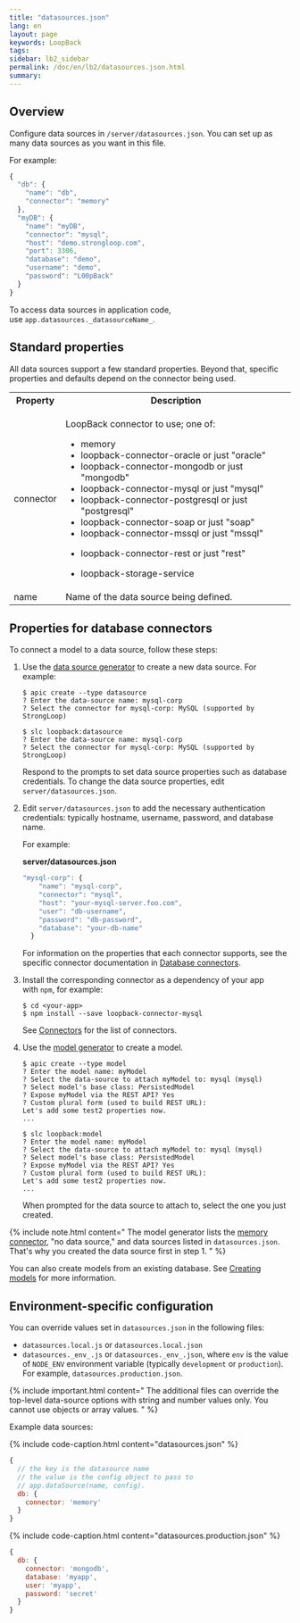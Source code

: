 ```yaml
---
title: "datasources.json"
lang: en
layout: page
keywords: LoopBack
tags:
sidebar: lb2_sidebar
permalink: /doc/en/lb2/datasources.json.html
summary:
---
```


## Overview

Configure data sources in `/server/datasources.json`. You can set up as many data sources as you want in this file.

For example:

```javascript
{
  "db": {
    "name": "db",
    "connector": "memory"
  },
  "myDB": {
    "name": "myDB",
    "connector": "mysql",
    "host": "demo.strongloop.com",
    "port": 3306,
    "database": "demo",
    "username": "demo",
    "password": "L00pBack"
  }
}
```

To access data sources in application code, use `app.datasources._datasourceName_`.

## Standard properties

All data sources support a few standard properties. Beyond that, specific properties and defaults depend on the connector being used.

<table>
  <tbody>
    <tr>
      <th>Property</th>
      <th>Description</th>
    </tr>
    <tr>
      <td>connector</td>
      <td>
        <p>LoopBack connector to use; one of:</p>
        <ul>
          <li>memory</li>
          <li>loopback-connector-oracle or just "oracle"</li>
          <li>loopback-connector-mongodb or just "mongodb"</li>
          <li>loopback-connector-mysql or just "mysql"</li>
          <li>loopback-connector-postgresql or just "postgresql"</li>
          <li>loopback-connector-soap or just "soap"</li>
          <li>loopback-connector-mssql or just "mssql"</li>
          <li>
            <p>loopback-connector-rest or just "rest"</p>
          </li>
          <li>loopback-storage-service</li>
        </ul>
      </td>
    </tr>
    <tr>
      <td>name</td>
      <td>Name of the data source being defined.</td>
    </tr>
  </tbody>
</table>

## Properties for database connectors

To connect a model to a data source, follow these steps:

1.  Use the [data source generator](Data-source-generator.html) to create a new data source. For example: 

    ```shell
    $ apic create --type datasource
    ? Enter the data-source name: mysql-corp
    ? Select the connector for mysql-corp: MySQL (supported by StrongLoop)
    ```

    ```shell
    $ slc loopback:datasource
    ? Enter the data-source name: mysql-corp
    ? Select the connector for mysql-corp: MySQL (supported by StrongLoop)
    ```

    Respond to the prompts to set data source properties such as database credentials.
    To change the data source properties, edit `server/datasources.json`.

2.  Edit `server/datasources.json` to add the necessary authentication credentials: typically hostname, username, password, and database name.

    For example:

    **server/datasources.json**

    ```javascript
    "mysql-corp": {
        "name": "mysql-corp",
        "connector": "mysql",
        "host": "your-mysql-server.foo.com",
        "user": "db-username",
        "password": "db-password",
        "database": "your-db-name"
      }
    ```

    For information on the properties that each connector supports, see
    the specific connector documentation in [Database connectors](Database-connectors.html).

3.  Install the corresponding connector as a dependency of your app with `npm`, for example: 

    ```shell
    $ cd <your-app>
    $ npm install --save loopback-connector-mysql
    ```

    See [Connectors](Connecting-models-to-data-sources.html) for the list of connectors.

4.  Use the [model generator](Using-the-model-generator.html) to create a model.

    ```shell
    $ apic create --type model
    ? Enter the model name: myModel
    ? Select the data-source to attach myModel to: mysql (mysql)
    ? Select model's base class: PersistedModel
    ? Expose myModel via the REST API? Yes
    ? Custom plural form (used to build REST URL):
    Let's add some test2 properties now.
    ...
    ```

    ```shell
    $ slc loopback:model
    ? Enter the model name: myModel
    ? Select the data-source to attach myModel to: mysql (mysql)
    ? Select model's base class: PersistedModel
    ? Expose myModel via the REST API? Yes
    ? Custom plural form (used to build REST URL):
    Let's add some test2 properties now.
    ...
    ```

    When prompted for the data source to attach to, select the one you just created. 

{% include note.html content="
The model generator lists the [memory connector](Memory-connector.html), \"no data source,\" and data sources listed in `datasources.json`.  That's why you created the data source first in step 1.
" %}

You can also create models from an existing database.
See [Creating models](Creating-models.html) for more information.

## Environment-specific configuration

You can override values set in `datasources.json` in the following files:

* `datasources.local.js` or `datasources.local.json`
* `datasources._env_.js` or `datasources._env_.json`, where _`env`_ is the value of `NODE_ENV` environment variable (typically `development` or `production`).
  For example, `datasources.production.json`.

{% include important.html content="
The additional files can override the top-level data-source options with string and number values only. You cannot use objects or array values.
" %}

Example data sources:

{% include code-caption.html content="datasources.json" %}
```javascript
{
  // the key is the datasource name
  // the value is the config object to pass to
  // app.dataSource(name, config).
  db: {
    connector: 'memory'
  }
}
```

{% include code-caption.html content="datasources.production.json" %}
```javascript
{
  db: {
    connector: 'mongodb',
    database: 'myapp',
    user: 'myapp',
    password: 'secret'
  }
}
```
